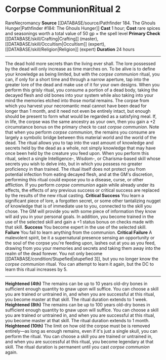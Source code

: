 ﻿---
cost: "rare spices and seasonings worth a total value of 50 gp \xD7 the spell level"
duration: 24 hours
heighten: 4th, 8th, 10th
heighten_level: 2, 4, 8, 10
id: '94'
level: '2'
name: Corpse Communion
primary_check: '[[DATABASE/skill/Crafting|Crafting]] (master), [[DATABASE/skill/Occultism|Occultism]]
  (expert), [[DATABASE/skill/Religion|Religion]] (expert)'
rarity: Rare
school: Necromancy
source: '[[DATABASE/source/Pathfinder 184. The Ghouls Hunger|Pathfinder #184: The
  Ghouls Hunger]]'
trait:
- '[[DATABASE/trait/Necromancy|Necromancy]]'
- '[[DATABASE/trait/Rare|Rare]]'
type: Ritual

---
# Corpse Communion<span class="item-type">Ritual 2</span>

<span class="trait-rare item-trait">Rare</span><span class="item-trait">Necromancy</span>
**Source** [[DATABASE/source/Pathfinder 184. The Ghouls Hunger|Pathfinder #184: The Ghouls Hunger]]
**Cast** 1 hour; **Cost** rare spices and seasonings worth a total value of 50 gp × the spell level
**Primary Check** [[DATABASE/skill/Crafting|Crafting]] (master), [[DATABASE/skill/Occultism|Occultism]] (expert), [[DATABASE/skill/Religion|Religion]] (expert)
**Duration** 24 hours

---
The dead hold more secrets than the living ever shall. The lore possessed by the dead will only increase as time marches on. To be alive is to define your knowledge as being limited, but with the _corpse communion_ ritual, you can, if only for a short time and through a narrow aperture, tap into the greater lore of the dead and make use of it for your own designs.
 When you perform this grisly ritual, you consume a portion of a dead body, taking the decayed flesh and old bones into your system while also taking into your mind the memories etched into those mortal remains. The corpse from which you harvest your necromantic meal cannot have been dead for longer than 1 month, and it need not even be entirely intact, but enough should be present to form what would be regarded as a satisfying meal. If, in life, the corpse was the same ancestry as your own, then you gain a +2 circumstance bonus on the primary check to cast _corpse communion_. Note that when you perform _corpse communion_, the remains you consume are largely a symbolic bridge between this material world and the world of the dead. The ritual allows you to tap into the vast amount of knowledge and secrets held by the dead as a whole, not simply knowledge that may have once been held by the creature you feed upon.
 When you perform this ritual, select a single Intelligence-, Wisdom-, or Charisma-based skill whose secrets you wish to delve into, but in which you possess no greater proficiency in than trained.
 The ritual itself does not protect you from potential infection from eating decayed flesh, and at the GM's discretion, performing this ritual could expose you to a disease, curse, or other affliction.
 If you perform _corpse communion_ again while already under its effects, the effects of any previous success or critical success are replaced by the results of the new ritual casting.
**Critical Success** You learn a significant piece of lore, a forgotten secret, or some other tantalizing nugget of knowledge that is of immediate use to you, connected to the skill you chose. The GM will provide you with some piece of information they know will aid you in your personal goals. In addition, you become trained in the use of the selected skill and gain a +1 status bonus on checks made with that skill.
**Success** You become expert in the use of the selected skill.
**Failure** You fail to learn anything from the communion.
**Critical Failure** A malevolent spirit, be it a supernatural presence sensing an opportunity or the soul of the corpse you're feeding upon, lashes out at you as you feed, drawing from you your memories and secrets and taking them away into the realm of the dead forever. You not only become [[DATABASE/condition/Stupefied|stupefied 3]], but you no longer know the _corpse communion_ ritual. You can attempt to learn it again, but the DC to learn this ritual increases by 5.

---
**Heightened (4th)** The remains can be up to 10 years old-dry bones in sufficient enough quantity to gnaw upon will suffice. You can choose a skill you are trained or untrained in, and when you are successful at this ritual, you become master at that skill. The ritual duration extends to 1 week.
**Heightened (8th)** The remains can be up to 100 years old-dry bones in sufficient enough quantity to gnaw upon will suffice. You can choose a skill you are trained or untrained in, and when you are successful at this ritual, you become master at that skill. The ritual duration extends to 1 month.
**Heightened (10th)** The limit on how old the corpse must be is removed entirely—as long as enough remains, even if it's just a single skull, you can perform the ritual. You can choose a skill you are trained or untrained in, and when you are successful at this ritual, you become legendary at that skill. The ritual duration is permanent until you cast _corpse communion_ again.